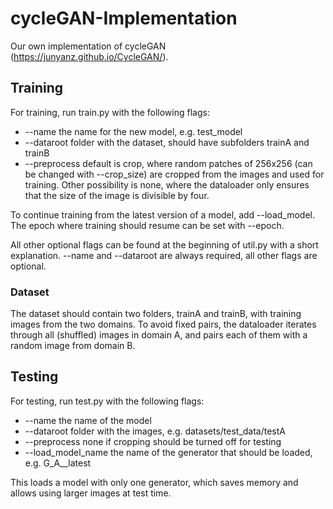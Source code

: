 # cycleGAN-Implementation

Our own implementation of cycleGAN (https://junyanz.github.io/CycleGAN/).

## Training

For training, run train.py with the following flags:

* --name the name for the new model, e.g. test_model
* --dataroot folder with the dataset, should have subfolders trainA and trainB
* --preprocess default is crop, where random patches of 256x256 (can be changed with --crop_size) are cropped from the images and used for training. Other possibility is none, where the dataloader only ensures that the size of the image is divisible by four.

To continue training from the latest version of a model, add --load_model. The epoch where training should resume can be set with --epoch.

All other optional flags can be found at the beginning of util.py with a short explanation. --name and --dataroot are always required, all other flags are optional.

### Dataset

The dataset should contain two folders, trainA and trainB, with training images from the two domains. To avoid fixed pairs, the dataloader iterates through all (shuffled) images in domain A, and pairs each of them with a random image from domain B.

## Testing

For testing, run test.py with the following flags:

* --name the name of the model
* --dataroot folder with the images, e.g. datasets/test_data/testA
* --preprocess none if cropping should be turned off for testing
* --load_model_name the name of the generator that should be loaded, e.g. G_A__latest

This loads a model with only one generator, which saves memory and allows using larger images at test time.
